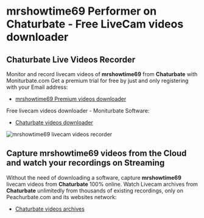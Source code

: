 # mrshowtime69 Performer on Chaturbate - Free LiveCam videos downloader

## Chaturbate Live Videos Recorder

Monitor and record livecam videos of **mrshowtime69** from **Chaturbate** with Moniturbate.com
Get a premium trial for free by just and only registering with your Email address:
* [mrshowtime69 Premium videos downloader](https://moniturbate.com/request-demo-licence-key.html)

Free livecam videos downloader - Moniturbate Software:
* [Chaturbate videos downloader](https://moniturbate.com/moniturbate-download-software.html)

![mrshowtime69 livecam videos recorder](https://peachurnet.com/templates/moniturbate-software.png)


## Capture mrshowtime69 videos from the Cloud and watch your recordings on Streaming

Without the need of downloading a software, capture **mrshowtime69** livecam videos from **Chaturbate** 100% online.
Watch Livecam archives from **Chaturbate** unlimitedly from thousands of existing recordings, only on Peachurbate.com and its websites network:
* [Chaturbate videos archives](https://peachurnet.com/)